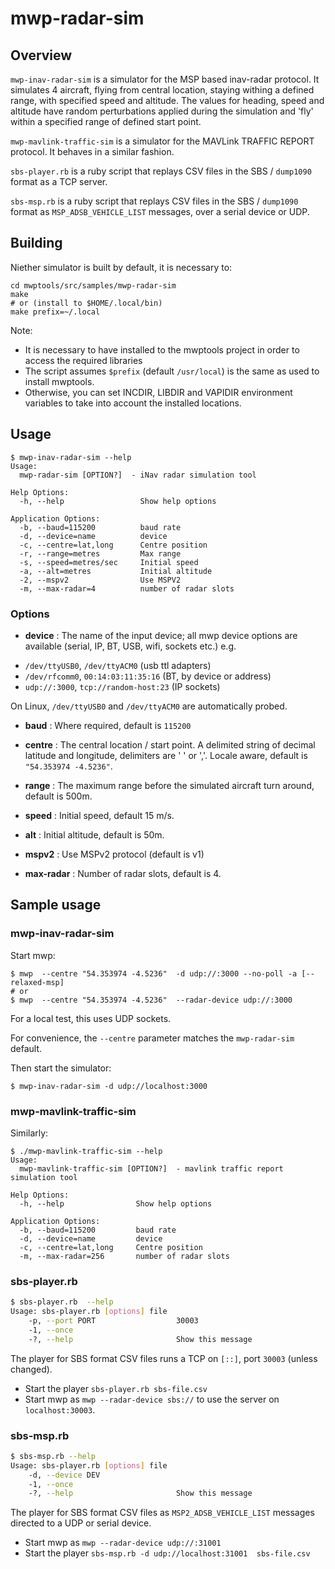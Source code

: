 # mwp-radar-sim

## Overview

`mwp-inav-radar-sim` is a simulator for the MSP based inav-radar protocol. It simulates 4 aircraft, flying from central location, staying withing a defined range, with specified speed and altitude. The values for heading, speed and altitude have random perturbations applied during the simulation and 'fly' within a specified range of defined start point.

`mwp-mavlink-traffic-sim` is a simulator for the  MAVLink TRAFFIC REPORT protocol. It behaves in a similar fashion.

`sbs-player.rb` is a ruby script that replays CSV files in the SBS / `dump1090` format as a TCP server.

`sbs-msp.rb` is a ruby script that replays CSV files in the SBS / `dump1090` format as `MSP_ADSB_VEHICLE_LIST` messages, over a serial device or UDP.

## Building

Niether simulator is built by default, it is necessary to:

```
cd mwptools/src/samples/mwp-radar-sim
make
# or (install to $HOME/.local/bin)
make prefix=~/.local
```

Note:
* It is necessary to have installed to the mwptools project in order to access the required libraries
* The script assumes `$prefix` (default `/usr/local`) is the same as used to install mwptools.
* Otherwise, you can set INCDIR, LIBDIR and VAPIDIR environment variables to take into account the installed locations.

## Usage

```
$ mwp-inav-radar-sim --help
Usage:
  mwp-radar-sim [OPTION?]  - iNav radar simulation tool

Help Options:
  -h, --help                 Show help options

Application Options:
  -b, --baud=115200          baud rate
  -d, --device=name          device
  -c, --centre=lat,long      Centre position
  -r, --range=metres         Max range
  -s, --speed=metres/sec     Initial speed
  -a, --alt=metres           Initial altitude
  -2, --mspv2                Use MSPV2
  -m, --max-radar=4          number of radar slots
```
### Options

* **device** : The name of the input device; all mwp device options are available (serial, IP, BT, USB, wifi, sockets etc.) e.g.
 - `/dev/ttyUSB0`, `/dev/ttyACM0` (usb ttl adapters)
 - `/dev/rfcomm0`, `00:14:03:11:35:16` (BT, by device or address)
 - `udp://:3000`, `tcp://random-host:23` (IP sockets)

  On Linux, `/dev/ttyUSB0` and `/dev/ttyACM0` are automatically probed.

* **baud** : Where required, default is `115200`

* **centre** : The central location / start point. A delimited string of decimal latitude and longitude, delimiters are ' ' or ','. Locale aware, default is `"54.353974 -4.5236"`.

* **range** : The maximum range before the simulated aircraft turn around, default is 500m.

* **speed** : Initial speed, default 15 m/s.

* **alt** : Initial altitude, default is 50m.

* **mspv2** : Use MSPv2 protocol (default is v1)

* **max-radar** : Number of radar slots, default is 4.

## Sample usage

### mwp-inav-radar-sim

Start mwp:

```
$ mwp  --centre "54.353974 -4.5236"  -d udp://:3000 --no-poll -a [--relaxed-msp]
# or
$ mwp  --centre "54.353974 -4.5236"  --radar-device udp://:3000
```

For a local test, this uses UDP sockets.

For convenience, the `--centre` parameter matches the `mwp-radar-sim` default.

Then start the simulator:

```
$ mwp-inav-radar-sim -d udp://localhost:3000
```

### mwp-mavlink-traffic-sim

Similarly:

``` vala
$ ./mwp-mavlink-traffic-sim --help
Usage:
  mwp-mavlink-traffic-sim [OPTION?]  - mavlink traffic report simulation tool

Help Options:
  -h, --help                Show help options

Application Options:
  -b, --baud=115200         baud rate
  -d, --device=name         device
  -c, --centre=lat,long     Centre position
  -m, --max-radar=256       number of radar slots
```

### sbs-player.rb

``` bash
$ sbs-player.rb  --help
Usage: sbs-player.rb [options] file
    -p, --port PORT                  30003
    -1, --once
    -?, --help                       Show this message
```

The player for SBS format CSV files runs a TCP on `[::]`, port `30003` (unless changed).

* Start the player `sbs-player.rb sbs-file.csv`
* Start mwp as `mwp --radar-device sbs://` to use the server on `localhost:30003`.

### sbs-msp.rb

``` bash
$ sbs-msp.rb --help
Usage: sbs-player.rb [options] file
    -d, --device DEV
    -1, --once
    -?, --help                       Show this message
```

The player for SBS format CSV files as `MSP2_ADSB_VEHICLE_LIST` messages  directed to a UDP or serial device.

* Start mwp as `mwp --radar-device udp://:31001`
* Start the player `sbs-msp.rb -d udp://localhost:31001  sbs-file.csv`
